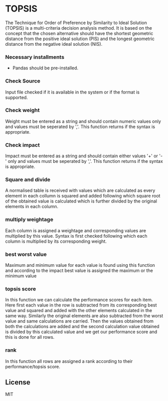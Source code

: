 # TOPSIS
The Technique for Order of Preference by Similarity to Ideal Solution (TOPSIS) is a multi-criteria decision analysis method. It is based on the concept that the chosen alternative should have the shortest geometric distance from the positive ideal solution (PIS) and the longest geometric distance from the negative ideal solution (NIS).


### Necessary installments
  - Pandas should be pre-installed.

### Check Source
Input file checked if it is available in the system or if the format is supported.

### Check weight
Weight must be entered as a string and should contain numeric values only and values must be seperated by ','. This function returns if the syntax is appropriate.

### Check impact

Impact must be entered as a string and should contain either values '+' or '-' only and values must be seperated by ','. This function returns if the syntax is appropriate.

### Square and divide
A normalised table is received with values which are calculated as every element in each collumn is squared and added following which square root of the obtained value is calculated which is further divided by the original elements in each column. 

### multiply weightage
Each column is assigned a weightage and corresponding values are multiplied by this value. Syntax is first checked following which each column is multiplied by its corresponding weight.

### best worst value
Maximum and minimum value for each value is found using this function and according to the impact best value is assigned the maximum or the minimum value

### topsis score
In this function we can calculate the performance scores for each item. Here first each value in the row is subtracted from its corresponding best value and squared and added with the other elements calculated in the same way. Similarly the original elements are also subtracted from the worst value and same calculations are carried. Then the values obtained from both the calculations are added and the second calculation value obtained is divided by this calculated value and we get our performance score and this is done for all rows.


### rank
 In this function all rows are assigned a rank according to their performance/topsis score.

License
----

MIT




[//]: # (These are reference links used in the body of this note and get stripped out when the markdown processor does its job. There is no need to format nicely because it shouldn't be seen. Thanks SO - http://stackoverflow.com/questions/4823468/store-comments-in-markdown-syntax)


   [dill]: <https://github.com/joemccann/dillinger>
   [git-repo-url]: <https://github.com/joemccann/dillinger.git>
   [john gruber]: <http://daringfireball.net>
   [df1]: <http://daringfireball.net/projects/markdown/>
   [markdown-it]: <https://github.com/markdown-it/markdown-it>
   [Ace Editor]: <http://ace.ajax.org>
   [node.js]: <http://nodejs.org>
   [Twitter Bootstrap]: <http://twitter.github.com/bootstrap/>
   [jQuery]: <http://jquery.com>
   [@tjholowaychuk]: <http://twitter.com/tjholowaychuk>
   [express]: <http://expressjs.com>
   [AngularJS]: <http://angularjs.org>
   [Gulp]: <http://gulpjs.com>

   [PlDb]: <https://github.com/joemccann/dillinger/tree/master/plugins/dropbox/README.md>
   [PlGh]: <https://github.com/joemccann/dillinger/tree/master/plugins/github/README.md>
   [PlGd]: <https://github.com/joemccann/dillinger/tree/master/plugins/googledrive/README.md>
   [PlOd]: <https://github.com/joemccann/dillinger/tree/master/plugins/onedrive/README.md>
   [PlMe]: <https://github.com/joemccann/dillinger/tree/master/plugins/medium/README.md>
   [PlGa]: <https://github.com/RahulHP/dillinger/blob/master/plugins/googleanalytics/README.md>
